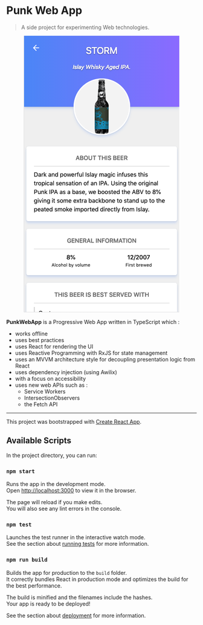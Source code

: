# Punk Web App

> A side project for experimenting Web technologies.

<p align="center">
  <img src="screenshot.png" alt="Project screenshot"/>
</p>

**PunkWebApp** is a Progressive Web App written in TypeScript which :

- works offline
- uses best practices
- uses React for rendering the UI
- uses Reactive Programming with RxJS for state management
- uses an MVVM architecture style for decoupling presentation logic from React
- uses dependency injection (using Awilix)
- with a focus on accessibility
- uses new web APIs such as :
  - Service Workers
  - IntersectionObservers
  - the Fetch API

---

This project was bootstrapped with
[Create React App](https://github.com/facebook/create-react-app).

## Available Scripts

In the project directory, you can run:

### `npm start`

Runs the app in the development mode.<br> Open
[http://localhost:3000](http://localhost:3000) to view it in the browser.

The page will reload if you make edits.<br> You will also see any lint errors in
the console.

### `npm test`

Launches the test runner in the interactive watch mode.<br> See the section
about
[running tests](https://facebook.github.io/create-react-app/docs/running-tests)
for more information.

### `npm run build`

Builds the app for production to the `build` folder.<br> It correctly bundles
React in production mode and optimizes the build for the best performance.

The build is minified and the filenames include the hashes.<br> Your app is
ready to be deployed!

See the section about
[deployment](https://facebook.github.io/create-react-app/docs/deployment) for
more information.
